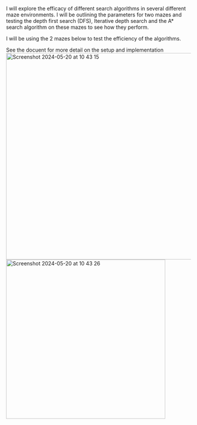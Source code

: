 I will explore the efficacy of different search algorithms in several different maze environments. I will be outlining the parameters for two mazes and testing the depth first search (DFS), Iterative depth search and the A* search algorithm on these mazes to see how they perform. 

I will be using the 2 mazes below to test the efficiency of the algorithms.

See the docuent for more detail on the setup and implementation
<img width="563" alt="Screenshot 2024-05-20 at 10 43 15" src="https://github.com/C20379081/Artificial-Intelligence/assets/98352893/b12d8db4-61c7-4aee-beee-34714a39795a">
<img width="434" alt="Screenshot 2024-05-20 at 10 43 26" src="https://github.com/C20379081/Artificial-Intelligence/assets/98352893/a082801e-7bfc-4bcb-b3b8-d8ecdf099bce">

